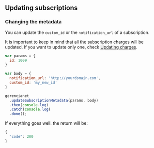 ## Updating subscriptions

### Changing the metadata

You can update the `custom_id` or the `notification_url` of a subscription.

It is important to keep in mind that all the subscription charges will be updated. If you want to update only one, check [Updating charges](/docs/charge-update).

```js
var params = {
  id: 1009
}

var body = {
  notification_url: 'http://yourdomain.com',
  custom_id: 'my_new_id'
}

gerencianet
  .updateSubscriptionMetadata(params, body)
  .then(console.log)
  .catch(console.log)
  .done();
```

If everything goes well. the return will be:

```js
{
  "code": 200
}
```
